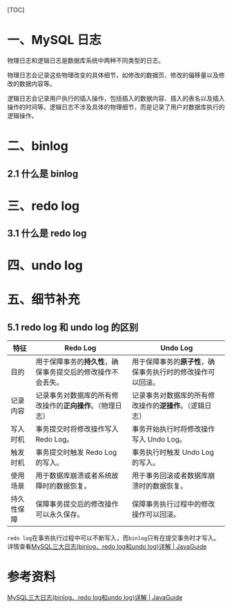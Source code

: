 [TOC]

# 一、MySQL 日志



物理日志和逻辑日志是数据库系统中两种不同类型的日志。

物理日志会记录这些物理改变的具体细节，如修改的数据页、修改的偏移量以及修改的数据内容等。

逻辑日志会记录用户执行的插入操作，包括插入的数据内容、插入的表名以及插入操作的时间等。逻辑日志不涉及具体的物理细节，而是记录了用户对数据库执行的逻辑操作。





# 二、binlog

## 2.1 什么是 binlog





# 三、redo log

## 3.1 什么是 redo log





# 四、undo log



 



# 五、细节补充

## 5.1 redo log 和 undo log 的区别

| 特征       | Redo Log                                                     | Undo Log                                                     |
| ---------- | ------------------------------------------------------------ | ------------------------------------------------------------ |
| 目的       | 用于保障事务的**持久性**，确保事务提交后的修改操作不会丢失。 | 用于保障事务的**原子性**，确保事务执行时的修改操作可以回滚。 |
| 记录内容   | 记录事务对数据库的所有修改操作的**正向操作**。（物理日志）   | 记录事务对数据库的所有修改操作的**逆操作**。（逻辑日志）     |
| 写入时机   | 事务提交时将修改操作写入 Redo Log。                          | 事务开始执行时将修改操作写入 Undo Log。                      |
| 触发时机   | 事务提交时触发 Redo Log 的写入。                             | 事务执行时触发 Undo Log 的写入。                             |
| 使用场景   | 用于数据库崩溃或者系统故障时的数据恢复。                     | 用于事务回滚或者数据库崩溃时的数据恢复。                     |
| 持久性保障 | 保障事务提交后的修改操作可以永久保存。                       | 保障事务执行过程中的修改操作可以回滚。                       |



`redo log`在事务执行过程中可以不断写入，而`binlog`只有在提交事务时才写入。详情查看[MySQL三大日志(binlog、redo log和undo log)详解 | JavaGuide](https://javaguide.cn/database/mysql/mysql-logs.html#两阶段提交)





# 参考资料

[MySQL三大日志(binlog、redo log和undo log)详解 | JavaGuide](https://javaguide.cn/database/mysql/mysql-logs.html#前言)
